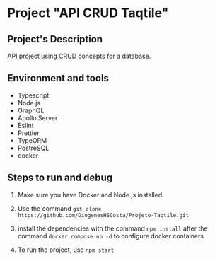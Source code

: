# Project "API CRUD Taqtile"

## Project's Description

API project using CRUD concepts for a database.

## Environment and tools

- Typescript
- Node.js
- GraphQL
- Apollo Server
- Eslint
- Prettier
- TypeORM
- PostreSQL
- docker

## Steps to run and debug

1. Make sure you have Docker and Node.js installed

2. Use the command `git clone https://github.com/DiogenesHSCosta/Projeto-Taqtile.git`

3. install the dependencies with the command `npm install` after the command `docker compose up -d` to configure docker containers

4. To run the project, use `npm start`
